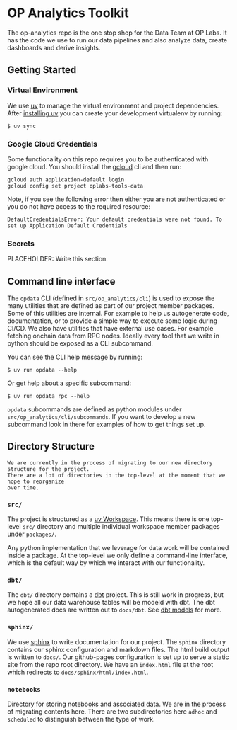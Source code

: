 # OP Analytics Toolkit

The op-analytics repo is the one stop shop for the Data Team at OP Labs. It has the code we use to
run our data pipelines and also analyze data, create dashboards and derive insights.


## Getting Started

### Virtual Environment

We use [uv](https://docs.astral.sh/uv/) to manage the virtual environment and project dependencies.
After [installing uv](https://docs.astral.sh/uv/getting-started/installation/#standalone-installer)
you can create your development virtualenv by running:
```
$ uv sync
```

### Google Cloud Credentials

Some functionality on this repo requires you to be authenticated with google cloud. You should
install the [gcloud](https://cloud.google.com/sdk/docs/install) cli and then run:
```
gcloud auth application-default login
gcloud config set project oplabs-tools-data
```

Note, if you see the following error then either you are not authenticated or you do not have
access to the required resource:
```
DefaultCredentialsError: Your default credentials were not found. To set up Application Default Credentials
```

### Secrets 

PLACEHOLDER: Write this section.


## Command line interface


The `opdata` CLI  (defined in `src/op_analytics/cli`) is used to expose the many utilities that are
defined as part of our project member packages. Some of this utilities are internal. For example to
help us autogenerate code, documentation, or to provide a simple way to execute some logic during
CI/CD. We also have utilities that have external use cases. For example fetching onchain data from
RPC nodes. Ideally every tool that we write in python should be exposed as a CLI subcommand.

You can see the CLI help message by running:
```
$ uv run opdata --help
```

Or get help about a specific subcommand:
```
$ uv run opdata rpc --help
```

`opdata` subcommands are defined as python modules under `src/op_analytics/cli/subcommands`. If you
want to develop a new subcommand look in there for examples of how to get things set up.


## Directory Structure

```{warning}
We are currently in the process of migrating to our new directory structure for the project.
There are a lot of directories in the top-level at the moment that we hope to reorganize
over time.
```

### `src/`

The project is structured as a [uv Workspace](https://docs.astral.sh/uv/concepts/workspaces/).
This means there is one top-level ``src/`` directory and multiple individual workspace member
packages under ``packages/``.

Any python implementation that we leverage for data work will be contained inside a package.
At the top-level we only define a command-line interface, which is the default way by which we
interact with our functionality.


###  `dbt/`

The ``dbt/`` directory contains a [dbt](https://www.getdbt.com/) project. This is still work in
progress, but we hope all our data warehouse tables will be modeld with dbt. The dbt autogenerated
docs are written out to ``docs/dbt``. See [dbt models](../onchain/dbt) for more.


### `sphinx/`

We use [sphinx](https://www.sphinx-doc.org/en/master/) to write documentation for our project.
The `sphinx` directory contains our sphinx configuration and markdown files. The html build output
is written to `docs/`. Our github-pages configuration is set up to serve a static site from the
repo root directory.  We have an `index.html` file at the root which redirects to
`docs/sphinx/html/index.html`.


### `notebooks`

Directory for storing notebooks and associated data. We are in the process of migrating contents
here. There are two subdirectories here `adhoc` and `scheduled` to distinguish between the type
of work.


